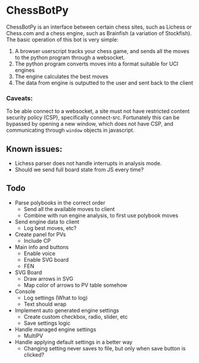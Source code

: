 # ChessBotPy

ChessBotPy is an interface between certain chess sites, such as Lichess or Chess.com and a chess engine, such as Brainfish (a variation of Stockfish).
The basic operation of this bot is very simple:

1. A browser userscript tracks your chess game, and sends all the moves to the python program through a websocket.
2. The python program converts moves into a format suitable for UCI engines
3. The engine calculates the best moves
4. The data from engine is outputted to the user and sent back to the client

### Caveats:

To be able connect to a websocket, a site must not have restricted content security policy (CSP), specifically connect-src. Fortunately this can be bypassed by opening a new window, which does not have CSP, and communicating through `window` objects in javascript.

## Known issues:

-   Lichess parser does not handle interrupts in analysis mode.
-   Should we send full board state from JS every time?

## Todo

-   Parse polybooks in the correct order
    -   Send all the available moves to client
    -   Combine with run engine analysis, to first use polybook moves
-   Send engine data to client
    -   Log best moves, etc?
-   Create panel for PVs
    -   Include CP
-   Main info and buttons
    -   Enable voice
    -   Enable SVG board
    -   FEN
-   SVG Board
    -   Draw arrows in SVG
    -   Map color of arrows to PV table somehow
-   Console
    -   Log settings (What to log)
    -   Text should wrap
-   Implement auto generated engine settings
    -   Create custom checkbox, radio, slider, etc
    -   Save settings logic
-   Handle managed engine settings
    -   MultiPV
-   Handle applying default settings in a better way
    -   Changing setting never saves to file, but only when save button is clicked?
